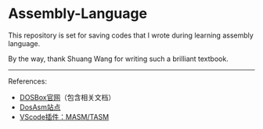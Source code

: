 # Assembly-Language
This repository is set for saving codes that I wrote during learning assembly language.

By the way, thank Shuang Wang for writing such a brilliant textbook. 

---

References:
- [DOSBox官网](https://www.dosbox.com/)（包含相关文档）
- [DosAsm站点](https://dosasm.gitee.io/docs/intro)
- [VScode插件：MASM/TASM](https://gitee.com/dosasm/masm-tasm/blob/main/masm-tasm/README.zh.md#https://gitee.com/link?target=https%3A%2F%2Fgithub.com%2Fdosasm%2Fvscode-dosbox%2Fblob%2Fmain%2FREADME.zh.md%23%25E5%25AE%2589%25E8%25A3%2585%25E4%25BE%259D%25E8%25B5%2596)
